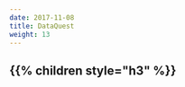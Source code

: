 ```yaml
---
date: 2017-11-08
title: DataQuest
weight: 13
---
```


{{% children style="h3" %}}
-----------------
